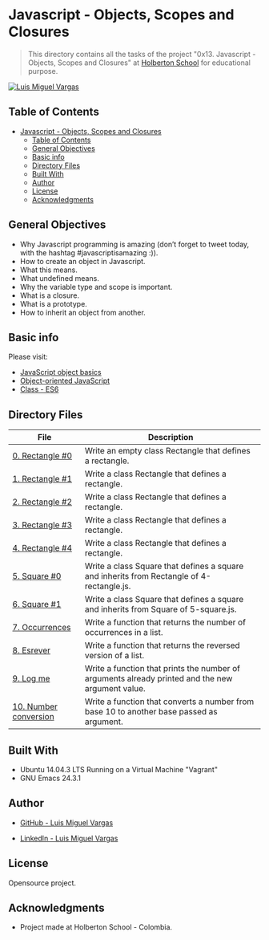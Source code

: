 # Javascript - Objects, Scopes and Closures

> This directory contains all the tasks of the project "0x13. Javascript - Objects, Scopes and Closures" at [Holberton School](https://www.holbertonschool.com "Holberton School.") for educational purpose.


[![Luis Miguel Vargas](https://img.shields.io/twitter/url?style=social&url=https%3A%2F%2Ftwitter.com%2Fluismvargasg1)](https://twitter.com/luismvargasg1)

## Table of Contents

- [Javascript - Objects, Scopes and Closures](#javascript---objects-scopes-and-closures)
  - [Table of Contents](#table-of-contents)
  - [General Objectives](#general-objectives)
  - [Basic info](#basic-info)
  - [Directory Files](#directory-files)
  - [Built With](#built-with)
  - [Author](#author)
  - [License](#license)
  - [Acknowledgments](#acknowledgments)

## General Objectives

* Why Javascript programming is amazing (don’t forget to tweet today, with the hashtag #javascriptisamazing :)).
* How to create an object in Javascript.
* What this means.
* What undefined means.
* Why the variable type and scope is important.
* What is a closure.
* What is a prototype.
* How to inherit an object from another.

## Basic info

Please visit:
- [JavaScript object basics](https://developer.mozilla.org/en-US/docs/Learn/JavaScript/Objects/Basics)
- [Object-oriented JavaScript](https://developer.mozilla.org/en-US/docs/Learn/JavaScript/Objects/Object-oriented_JS)
- [Class - ES6](https://developer.mozilla.org/en-US/docs/Web/JavaScript/Reference/Classes)

## Directory Files

| **File** | **Description** |
|----------|-----------------|
| [0. Rectangle #0](./0-rectangle.js) | Write an empty class Rectangle that defines a rectangle. |
| [1. Rectangle #1](./1-rectangle.js) | Write a class Rectangle that defines a rectangle. |
| [2. Rectangle #2](./2-rectangle.js) | Write a class Rectangle that defines a rectangle. |
| [3. Rectangle #3](./3-rectangle.js) | Write a class Rectangle that defines a rectangle. |
| [4. Rectangle #4](./4-rectangle.js) | Write a class Rectangle that defines a rectangle. |
| [5. Square #0](./5-square.js) | Write a class Square that defines a square and inherits from Rectangle of 4-rectangle.js. |
| [6. Square #1](./6-square.js) | Write a class Square that defines a square and inherits from Square of 5-square.js. |
| [7. Occurrences](./7-occurrences.js) | Write a function that returns the number of occurrences in a list. |
| [8. Esrever](./8-esrever.js) | Write a function that returns the reversed version of a list. |
| [9. Log me](./9-logme.js) | Write a function that prints the number of arguments already printed and the new argument value. |
| [10. Number conversion](./10-converter.js) | Write a function that converts a number from base 10 to another base passed as argument. |

## Built With

* Ubuntu 14.04.3 LTS Running on a Virtual Machine "Vagrant"
* GNU Emacs 24.3.1

## Author

* [GitHub - Luis Miguel Vargas](https://github.com/luismvargasg)

* [LinkedIn - Luis Miguel Vargas](https://www.linkedin.com/in/luismvargasg/)

## License

Opensource project.

## Acknowledgments

* Project made at Holberton School - Colombia.
